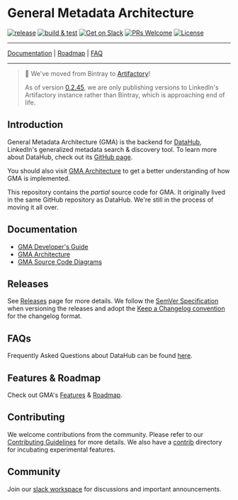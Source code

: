 # General Metadata Architecture

[![release](https://img.shields.io/github/v/release/linkedin/datahub-gma)](https://github.com/linkedin/datahub-gma/releases/)
[![build & test](https://github.com/linkedin/datahub-gma/workflows/build%20&%20test/badge.svg?branch=master&event=push)](https://github.com/linkedin/datahub-gma/actions?query=workflow%3A%22build+%26+test%22+branch%3Amaster+event%3Apush)
[![Get on Slack](https://img.shields.io/badge/slack-join-orange.svg)](https://join.slack.com/t/datahubspace/shared_invite/zt-dkzbxfck-dzNl96vBzB06pJpbRwP6RA)
[![PRs Welcome](https://img.shields.io/badge/PRs-welcome-brightgreen.svg)](https://github.com/linkedin/datahub-gma/blob/master/docs/CONTRIBUTING.md)
[![License](https://img.shields.io/github/license/linkedin/datahub-gma)](LICENSE)

---

[Documentation](#documentation) | [Roadmap](docs/roadmap.md) | [FAQ](docs/faq.md)

---

> 📣 We've moved from Bintray to [Artifactory](https://linkedin.jfrog.io/artifactory/datahub-gma/)!
>
> As of version [0.2.45](https://github.com/linkedin/datahub-gma/releases/tag/v0.2.45), we are only publishing versions
> to LinkedIn's Artifactory instance rather than Bintray, which is approaching end of life.

## Introduction

General Metadata Architecture (GMA) is the backend for [DataHub](https://github.com/linkedin/datahub), LinkedIn's
generalized metadata search & discovery tool. To learn more about DataHub, check out its
[GitHub page](https://github.com/linkedin/datahub).

You should also visit [GMA Architecture](docs/architecture/architecture.md) to get a better understanding of how GMA is
implemented.

This repository contains the _partial_ source code for GMA. It originally lived in the same GitHub repository as
DataHub. We're still in the process of moving it all over.

## Documentation

- [GMA Developer's Guide](docs/developers.md)
- [GMA Architecture](docs/architecture/architecture.md)
- [GMA Source Code Diagrams](https://sourcespy.com/github/linkedindatahubgma/)

## Releases

See [Releases](https://github.com/linkedin/datahub-gma/releases) page for more details. We follow the
[SemVer Specification](https://semver.org) when versioning the releases and adopt the
[Keep a Changelog convention](https://keepachangelog.com/) for the changelog format.

## FAQs

Frequently Asked Questions about DataHub can be found [here](docs/faq.md).

## Features & Roadmap

Check out GMA's [Features](docs/features.md) & [Roadmap](docs/roadmap.md).

## Contributing

We welcome contributions from the community. Please refer to our [Contributing Guidelines](docs/CONTRIBUTING.md) for
more details. We also have a [contrib](contrib) directory for incubating experimental features.

## Community

Join our [slack workspace](https://join.slack.com/t/datahubspace/shared_invite/zt-dkzbxfck-dzNl96vBzB06pJpbRwP6RA) for
discussions and important announcements.
